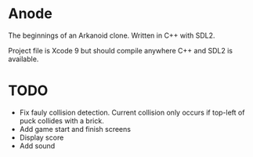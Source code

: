 # Anode

The beginnings of an Arkanoid clone. Written in C++ with SDL2.

Project file is Xcode 9 but should compile anywhere C++ and SDL2 is available.

# TODO

- Fix fauly collision detection. Current collision only occurs if top-left of puck collides with a brick.
- Add game start and finish screens
- Display score
- Add sound
